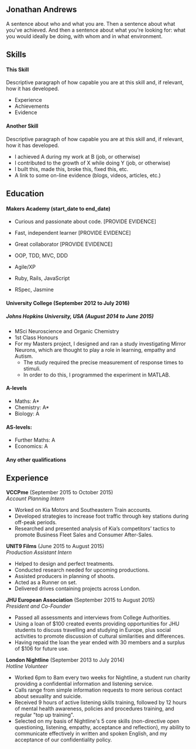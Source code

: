 ## Jonathan Andrews

A sentence about who and what you are. Then a sentence about what you've achieved. And then a sentence about what you're looking for: what you would ideally be doing, with whom and in what environment.

## Skills

#### This Skill

Descriptive paragraph of how capable you are at this skill and, if relevant, how it has developed.

- Experience
- Achievements
- Evidence

#### Another Skill

Descriptive paragraph of how capable you are at this skill and, if relevant, how it has developed.

- I achieved A during my work at B (job, or otherwise)
- I contributed to the growth of X while doing Y (job, or otherwise)
- I built this, made this, broke this, fixed this, etc.
- A link to some on-line evidence (blogs, videos, articles, etc.)

## Education

#### Makers Academy (start_date to end_date)

- Curious and passionate about code. [PROVIDE EVIDENCE]
- Fast, independent learner [PROVIDE EVIDENCE]
- Great collaborator [PROVIDE EVIDENCE]

- OOP, TDD, MVC, DDD
- Agile/XP
- Ruby, Rails, JavaScript
- RSpec, Jasmine

#### University College (September 2012 to July 2016)
##### Johns Hopkins University, USA (August 2014 to June 2015)

- MSci Neuroscience and Organic Chemistry
- 1st Class Honours
- For my Masters project, I designed and ran a study investigating Mirror Neurons, which are thought to play a role in learning, empathy and Autism.
  - The study required the precise measurement of response times to stimuli.
  - In order to do this, I programmed the experiment in MATLAB.

#### A-levels

- Maths: A*
- Chemistry: A*
- Biology: A

#### AS-levels:

- Further Maths: A
- Economics: A

#### Any other qualifications

## Experience

**VCCPme** (September 2015 to October 2015)    
*Account Planning Intern*
- Worked on Kia Motors and Southeastern Train accounts.
- Developed strategies to increase foot traffic through key stations during off-peak periods.
- Researched and presented analysis of Kia’s competitors’ tactics to promote Business Fleet Sales and Consumer After-Sales.

**UNIT9 Films** (June 2015 to August 2015)   
*Production Assistant Intern*
- Helped to design and perfect treatments.
- Conducted research needed for upcoming productions.
- Assisted producers in planning of shoots.
- Acted as a Runner on set.
- Delivered drives containing projects across London.

**JHU European Association** (September 2015 to August 2015)   
*President and Co-Founder*
- Passed all assessments and interviews from College Authorities.
- Using a loan of $100 created events providing opportunities for JHU students to discuss travelling and studying in Europe, plus social activities to promote discussion of cultural similarities and differences.
- Having repaid the loan the year ended with 30 members and a surplus of $106 for future use.

**London Nightline** (September 2013 to July 2014)   
*Hotline Volunteer*
- Worked 6pm to 8am every two weeks for Nightline, a student run charity providing a confidential information and listening service.
- Calls range from simple information requests to more serious contact about sexuality and suicide.
- Received 9 hours of active listening skills training, followed by 12 hours of mental health awareness, policies and procedures training, and regular "top up training"​.
- Selected on my basis of Nightline's 5 core skills (non-directive open questioning, listening, empathy, acceptance and reflection), my ability to communicate effectively in written and spoken English, and my acceptance of our confidentiality policy.

